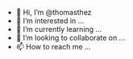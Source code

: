 - 👋 Hi, I’m @thomasthez
- 👀 I’m interested in ...
- 🌱 I’m currently learning ...
- 💞️ I’m looking to collaborate on ...
- 📫 How to reach me ...

<!---
thomasthez/thomasthez is a ✨ special ✨ repository because its `README.md` (this file) appears on your GitHub profile.
You can click the Preview link to take a look at your changes.
--->
